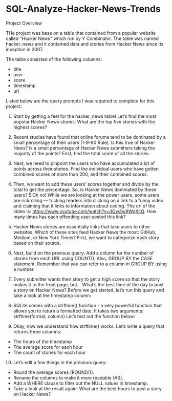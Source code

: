 # SQL-Analyze-Hacker-News-Trends

Project Overview

THe project was base on a table that contained from a popular website called "Hacker News" which run by Y Combinator. The table was named hacker_news and it contained data and stories from Hacker News since its inception in 2007.

The table consisted of the following columns:

- title
- user
- score
- timestamp
- url

Listed below are the query prompts I was required to complete for this project:

1. Start by getting a feel for the hacker_news table! Let’s find the most popular Hacker News stories. What are the top five stories with the highest scores?
2. Recent studies have found that online forums tend to be dominated by a small percentage of their users (1-9-90 Rule). Is this true of Hacker News? Is a small percentage of Hacker News submitters taking the majority of the points? First, find the total score of all the stories.
3. Next, we need to pinpoint the users who have accumulated a lot of points across their stories. Find the individual users who have gotten combined scores of more than 200, and their combined scores.
4. Then, we want to add these users’ scores together and divide by the total to get the percentage. So, is Hacker News dominated by these users?
5.Oh no! While we are looking at the power users, some users are rickrolling — tricking readers into clicking on a link to a funny video and claiming that it links to information about coding. The url of the video is: https://www.youtube.com/watch?v=dQw4w9WgXcQ. How many times has each offending user posted this link?
6. Hacker News stories are essentially links that take users to other websites. Which of these sites feed Hacker News the most: GitHub, Medium, or New York Times? First, we want to categorize each story based on their source.
7. Next, build on the previous query: Add a column for the number of stories from each URL using COUNT(). Also, GROUP BY the CASE statement. Remember that you can refer to a column in GROUP BY using a number.
8. Every submitter wants their story to get a high score so that the story makes it to the front page, but… What’s the best time of the day to post a story on Hacker News? Before we get started, let’s run this query and take a look at the timestamp column:
9. SQLite comes with a strftime() function - a very powerful function that allows you to return a formatted date. It takes two arguments: strftime(format, column) Let’s test out the function below:
    
10. Okay, now we understand how strftime() works. Let’s write a query that returns three columns:
  - The hours of the timestamp
  - The average score for each hour
  - The count of stories for each hour
10. Let’s edit a few things in the previous query:
  - Round the average scores (ROUND()).
  - Rename the columns to make it more readable (AS).
  - Add a WHERE clause to filter out the NULL values in timestamp.
  - Take a look at the result again: What are the best hours to post a story on Hacker News?
